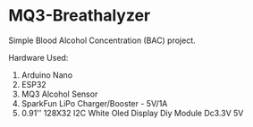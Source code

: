 # MQ3-Breathalyzer

Simple Blood Alcohol Concentration (BAC) project.

Hardware Used:

1) Arduino Nano
2) ESP32
3) MQ3 Alcohol Sensor
4) SparkFun LiPo Charger/Booster - 5V/1A
5) 0.91'' 128X32 I2C White Oled Display Diy Module Dc3.3V 5V
